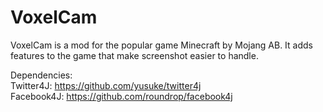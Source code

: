 VoxelCam
========

VoxelCam is a mod for the popular game Minecraft by Mojang AB. It adds features to the game that make screenshot easier to handle.

Dependencies:  
Twitter4J: https://github.com/yusuke/twitter4j  
Facebook4J: https://github.com/roundrop/facebook4j  
